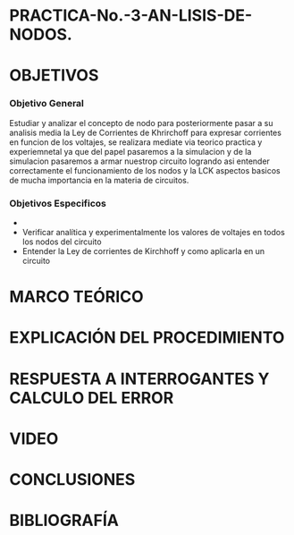 # PRACTICA-No.-3-AN-LISIS-DE-NODOS.
# OBJETIVOS
### Objetivo General
Estudiar y analizar el concepto de nodo para posteriormente pasar a su analisis media la Ley de Corrientes de Khrirchoff para expresar corrientes en funcion de los voltajes, se realizara mediate via teorico practica y experiemnetal ya que del papel pasaremos a la simulacion y de la simulacion pasaremos a armar nuestrop circuito logrando asi entender correctamente el funcionamiento de los nodos y la LCK aspectos basicos de mucha importancia en la materia de circuitos.

### Objetivos Especificos 
- 
- Verificar analítica y experimentalmente los valores de voltajes en todos los nodos del circuito 
- Entender la Ley de corrientes de Kirchhoff y como aplicarla en un circuito


# MARCO TEÓRICO

# EXPLICACIÓN DEL PROCEDIMIENTO


# RESPUESTA A INTERROGANTES Y CALCULO DEL ERROR


# VIDEO


# CONCLUSIONES


# BIBLIOGRAFÍA
